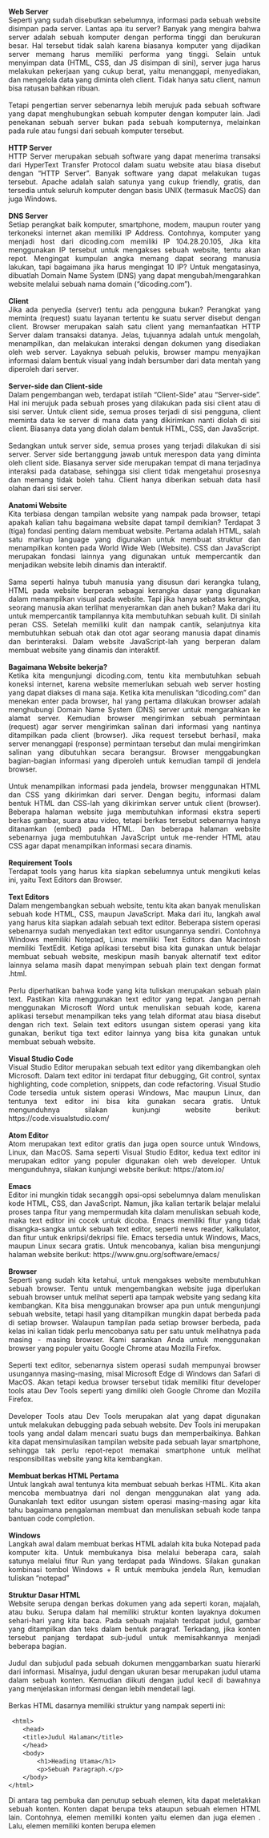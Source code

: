 <p align="justify"><b>Web Server</b> </br>
Seperti yang sudah disebutkan sebelumnya, informasi pada sebuah website disimpan pada server. Lantas apa itu server? Banyak yang mengira bahwa server adalah sebuah komputer dengan performa tinggi dan berukuran besar. Hal tersebut tidak salah karena biasanya komputer yang dijadikan server memang harus memiliki performa yang tinggi. Selain untuk menyimpan data (HTML, CSS, dan JS disimpan di sini), server juga harus melakukan pekerjaan yang cukup berat, yaitu menanggapi, menyediakan, dan mengelola data yang diminta oleh client. Tidak hanya satu client, namun bisa ratusan bahkan ribuan.</br></br>
Tetapi pengertian server sebenarnya lebih merujuk pada sebuah software yang dapat menghubungkan sebuah komputer dengan komputer lain. Jadi penekanan sebuah server bukan pada sebuah komputernya, melainkan pada rule atau fungsi dari sebuah komputer tersebut.</br></br>
<b>HTTP Server</b></br>
HTTP Server merupakan sebuah software yang dapat menerima transaksi dari HyperText Transfer Protocol dalam suatu website atau biasa disebut dengan “HTTP Server”. Banyak software yang dapat melakukan tugas tersebut. Apache adalah salah satunya yang cukup friendly, gratis, dan tersedia untuk seluruh komputer dengan basis UNIX (termasuk MacOS) dan juga Windows.</br></br>
<b>DNS Server</b></br>
Setiap perangkat baik komputer, smartphone, modem, maupun router yang terkoneksi internet akan memiliki IP Address. Contohnya, komputer yang menjadi host dari dicoding.com memiliki IP 104.28.20.105, Jika kita menggunakan IP tersebut untuk mengakses sebuah website, tentu akan repot. Mengingat kumpulan angka memang dapat seorang manusia lakukan, tapi bagaimana jika harus mengingat 10 IP? Untuk mengatasinya, dibuatlah Domain Name System (DNS) yang dapat mengubah/mengarahkan website melalui sebuah nama domain (“dicoding.com”). </br></br>
<b>Client</b></br>
Jika ada penyedia (server) tentu ada pengguna bukan? Perangkat yang meminta (request) suatu layanan tertentu ke suatu server disebut dengan client. Browser merupakan salah satu client yang memanfaatkan HTTP Server dalam transaksi datanya. Jelas, tujuannya adalah untuk mengolah, menampilkan, dan melakukan interaksi dengan dokumen yang disediakan oleh web server. Layaknya sebuah pelukis, browser mampu menyajikan informasi dalam bentuk visual yang indah bersumber dari data mentah yang diperoleh dari server.</br></br>
<b>Server-side dan Client-side</b></br>
Dalam pengembangan web, terdapat istilah “Client-Side” atau “Server-side”. Hal ini merujuk pada sebuah proses yang dilakukan pada sisi client atau di sisi server. Untuk client side, semua proses terjadi di sisi pengguna, client meminta data ke server di mana data yang dikirimkan nanti diolah di sisi client. Biasanya data yang diolah dalam bentuk HTML, CSS, dan JavaScript. </br></br>
Sedangkan untuk server side, semua proses yang terjadi dilakukan di sisi server. Server side bertanggung jawab untuk merespon data yang diminta oleh client side. Biasanya server side merupakan tempat di mana terjadinya interaksi pada database, sehingga sisi client tidak mengetahui prosesnya dan memang tidak boleh tahu. Client hanya diberikan sebuah data hasil olahan dari sisi server.</br></br>
<b>Anatomi Website</b></br>
Kita terbiasa dengan tampilan website yang nampak pada browser, tetapi apakah kalian tahu bagaimana website dapat tampil demikian? Terdapat 3 (tiga) fondasi penting dalam membuat website. Pertama adalah HTML, salah satu markup language yang digunakan untuk membuat struktur dan menampilkan konten pada World Wide Web (Website). CSS dan JavaScript merupakan fondasi lainnya yang digunakan untuk mempercantik dan menjadikan website lebih dinamis dan interaktif. </br></br>
Sama seperti halnya tubuh manusia yang disusun dari kerangka tulang, HTML pada website berperan sebagai kerangka dasar yang digunakan dalam menampilkan visual pada website. Tapi jika hanya sebatas kerangka, seorang manusia akan terlihat menyeramkan dan aneh bukan? Maka dari itu untuk mempercantik tampilannya kita membutuhkan sebuah kulit. Di sinilah peran CSS. Setelah memiliki kulit dan nampak cantik, selanjutnya kita membutuhkan sebuah otak dan otot agar seorang manusia dapat dinamis dan berinteraksi. Dalam website JavaScript-lah yang berperan dalam membuat website yang dinamis dan interaktif.</br></br>
<b>Bagaimana Website bekerja?</b></br>
Ketika kita mengunjungi dicoding.com, tentu kita membutuhkan sebuah koneksi internet, karena website memerlukan sebuah web server hosting yang dapat diakses di mana saja. Ketika kita menuliskan “dicoding.com” dan menekan enter pada browser, hal yang pertama dilakukan browser adalah menghubungi Domain Name System (DNS) server untuk mengarahkan ke alamat server. Kemudian browser mengirimkan sebuah permintaan (request) agar server mengirimkan salinan dari informasi yang nantinya ditampilkan pada client (browser). Jika request tersebut berhasil, maka server menanggapi (response) permintaan tersebut dan mulai mengirimkan salinan yang dibutuhkan secara berangsur. Browser menggabungkan bagian-bagian informasi yang diperoleh untuk kemudian tampil di jendela browser.</br></br>
Untuk menampilkan informasi pada jendela, browser menggunakan HTML dan CSS yang dikirimkan dari server. Dengan begitu, informasi dalam bentuk HTML dan CSS-lah yang dikirimkan server untuk client (browser). Beberapa halaman website juga membutuhkan informasi ekstra seperti berkas gambar, suara atau video, tetapi berkas tersebut sebenarnya hanya ditanamkan (embed) pada HTML. Dan beberapa halaman website sebenarnya juga membutuhkan JavaScript untuk me-render HTML atau CSS agar dapat menampilkan informasi secara dinamis.</br></br>
<b>Requirement Tools</b></br>
Terdapat tools yang harus kita siapkan sebelumnya untuk mengikuti kelas ini, yaitu Text Editors dan Browser.</br></br>
<b>Text Editors</b></br>
Dalam mengembangkan sebuah website, tentu kita akan banyak menuliskan sebuah kode HTML, CSS, maupun JavaScript. Maka dari itu, langkah awal yang harus kita siapkan adalah sebuah text editor. Beberapa sistem operasi sebenarnya sudah menyediakan text editor usungannya sendiri. Contohnya Windows memiliki Notepad, Linux memiliki Text Editors dan Macintosh memiliki TextEdit. Ketiga aplikasi tersebut bisa kita gunakan untuk belajar membuat sebuah website, meskipun masih banyak alternatif text editor lainnya selama masih dapat menyimpan sebuah plain text dengan format .html.</br></br>
Perlu diperhatikan bahwa kode yang kita tuliskan merupakan sebuah plain text. Pastikan kita menggunakan text editor yang tepat. Jangan pernah menggunakan Microsoft Word untuk menuliskan sebuah kode, karena aplikasi tersebut menampilkan teks yang telah diformat atau biasa disebut dengan rich text. Selain text editors usungan sistem operasi yang kita gunakan, berikut tiga text editor lainnya yang bisa kita gunakan untuk membuat sebuah website.</br></br>
<b>Visual Studio Code</b></br>
Visual Studio Editor merupakan sebuah text editor yang dikembangkan oleh Microsoft. Dalam text editor ini terdapat fitur debugging, Git control, syntax highlighting, code completion, snippets, dan code refactoring. Visual Studio Code tersedia untuk sistem operasi Windows, Mac maupun Linux, dan tentunya text editor ini bisa kita gunakan secara gratis. Untuk mengunduhnya silakan kunjungi website berikut: https://code.visualstudio.com/</br></br>
<b>Atom Editor</b></br>
Atom merupakan text editor gratis dan juga open source untuk Windows, Linux, dan MacOS. Sama seperti Visual Studio Editor, kedua text editor ini merupakan editor yang populer digunakan oleh web developer. Untuk mengunduhnya, silakan kunjungi website berikut: https://atom.io/</br></br>
<b>Emacs</b></br>
Editor ini mungkin tidak secanggih opsi-opsi sebelumnya dalam menuliskan kode HTML, CSS, dan JavaScript. Namun, jika kalian tertarik belajar melalui proses tanpa fitur yang mempermudah kita dalam menuliskan sebuah kode, maka text editor ini cocok untuk dicoba. Emacs memiliki fitur yang tidak disangka-sangka untuk sebuah text editor, seperti news reader, kalkulator, dan fitur untuk enkripsi/dekripsi file. Emacs tersedia untuk Windows, Macs, maupun Linux secara gratis. Untuk mencobanya, kalian bisa mengunjungi halaman website berikut: https://www.gnu.org/software/emacs/</br></br>
<b>Browser</b></br>
Seperti yang sudah kita ketahui, untuk mengakses website membutuhkan sebuah browser. Tentu untuk mengembangkan website juga diperlukan sebuah browser untuk melihat seperti apa tampak website yang sedang kita kembangkan. Kita bisa menggunakan browser apa pun untuk mengunjungi sebuah website, tetapi hasil yang ditampilkan mungkin dapat berbeda pada di setiap browser. Walaupun tampilan pada setiap browser berbeda, pada kelas ini kalian tidak perlu mencobanya satu per satu untuk melihatnya pada masing - masing browser. Kami sarankan Anda untuk menggunakan browser yang populer yaitu Google Chrome atau Mozilla Firefox. </br></br>
Seperti text editor, sebenarnya sistem operasi sudah mempunyai browser usungannya masing-masing, misal Microsoft Edge di Windows dan Safari di MacOS. Akan tetapi kedua browser tersebut tidak memiliki fitur developer tools atau Dev Tools seperti yang dimiliki oleh Google Chrome dan Mozilla Firefox.</br></br>
Developer Tools atau Dev Tools merupakan alat yang dapat digunakan untuk melakukan debugging pada sebuah website. Dev Tools ini merupakan tools yang andal dalam mencari suatu bugs dan memperbaikinya. Bahkan kita dapat mensimulasikan tampilan website pada sebuah layar smartphone, sehingga tak perlu repot-repot memakai smartphone untuk melihat responsibilitas website yang kita kembangkan.</br></br>
<b>Membuat berkas HTML Pertama</b></br>
Untuk langkah awal tentunya kita membuat sebuah berkas HTML. Kita akan mencoba membuatnya dari nol dengan menggunakan alat yang ada. Gunakanlah text editor usungan sistem operasi masing-masing agar kita tahu bagaimana pengalaman membuat dan menuliskan sebuah kode tanpa bantuan code completion.</br></br>
<b>Windows</b></br>
Langkah awal dalam membuat berkas HTML adalah kita buka Notepad pada komputer kita. Untuk membukanya bisa melalui beberapa cara, salah satunya melalui fitur Run yang terdapat pada Windows. Silakan gunakan kombinasi tombol Windows + R untuk membuka jendela Run, kemudian tuliskan “notepad”</br></br>
<b>Struktur Dasar HTML</b></br>
Website serupa dengan berkas dokumen yang ada seperti koran, majalah, atau buku. Serupa dalam hal memiliki struktur konten layaknya dokumen sehari-hari yang kita baca. Pada sebuah majalah terdapat judul, gambar yang ditampilkan dan teks dalam bentuk paragraf. Terkadang, jika konten tersebut panjang terdapat sub-judul untuk memisahkannya menjadi beberapa bagian.</br></br>
Judul dan subjudul pada sebuah dokumen menggambarkan suatu hierarki dari informasi. Misalnya, judul dengan ukuran besar merupakan judul utama dalam sebuah konten. Kemudian diikuti dengan judul kecil di bawahnya yang menjelaskan informasi dengan lebih mendetail lagi.</br></br>
Berkas HTML dasarnya memiliki struktur yang nampak seperti ini:
</p>

```plantuml 
 <html>
    <head>
    <title>Judul Halaman</title>
    </head>
    <body>
        <h1>Heading Utama</h1>
        <p>Sebuah Paragraph.</p>
    </body>
</html>
```

<p align="justify">Di antara tag pembuka dan penutup sebuah elemen, kita dapat meletakkan sebuah konten. Konten dapat berupa teks ataupun sebuah elemen HTML lain. Contohnya, elemen <html> memiliki konten yaitu elemen <head> dan juga elemen <body>. Lalu, elemen <head> memiliki konten berupa elemen <title> yang di dalamnya memiliki konten berupa teks dari judul halaman yang ditampilkan. Begitu pula dengan elemen lainnya, sehingga hirarki elemen HTML nampak seperti ini.</p>
<p align="center"><img src="https://github.com/yenysyafitry/Belajar-Dasar-Pemrograman-Web/blob/main/gambar2.jpeg"></p>
<p align="justify"><b>Elemen <html></b></br>
Hierarki elemen teratas pada berkas HTML adalah elemen HTML-nya itu sendiri. Elemen ini digunakan untuk memberitahu kepada browser bahwa ini merupakan sebuah berkas HTML sekaligus menjadi root dari sebuah berkasnya itu. Seluruh elemen lainnya tentunya dituliskan pada konten elemen ini.</br></br>
<b>Elemen <head></b></br>
Elemen <head> pada berkas HTML berfungsi sebagai tempat disimpannya informasi dari dokumen HTML. Informasi dapat berupa elemen meta, style, atau link. Dan juga pada elemen ini judul dari dokumen HTML didefinisikan dengan menggunakan elemen <title>. Berikut contoh elemen yang berada pada konten head:
 
  ```plantuml
1.<title> 
2.<style>
3.<base>
4.<link>
5.<meta>
6.<script>
7.<noscript>
```
 
 </p>

<p align="justify">Pada HTML versi 4.01, elemen <head> wajib ada dalam sebuah berkas HTML. Berikut contoh penulisan sebuah elemen <head> beserta contoh konten di dalamnya:</br>
  
  ```plantuml
<head>
    <meta charset="utf-8">
    <title>Judul halaman</title>
    <style> Style </style>
</head>
```

Tetapi sejak HTML5, penggunaan <head> dapat dihilangkan. Sehingga struktur dasar berkas HTML menjadi seperti ini:</p>

  ```plantuml
<html>
    <meta charset="utf-8">
    <title>Judul halaman</title>
    <style> Style </style>
    <body>
        <h1>Heading Utama</h1>
        <p>Sebuah Paragraph.</p>
    </body>
</html>
```

<p align="justify"><b>Elemen <body></b></br>
Seluruh konten yang terdapat pada elemen ini akan ditampilkan pada halaman website. Maka dari itu, elemen ini digunakan untuk menampung seluruh konten atau elemen yang ditampilkan ke dalam jendela browser. Silakan coba tuliskan kode berikut, simpan dalam format HTML dan jalankan pada browser:

 ```plantuml
<html>
    <head>
        <title>Ini merupakan judul dari dokumen HTML</title>
    </head>
    <body>
        <h1>header yang diletakan di dalam elemen body</h1>
        <p>Ini merupakan sebuah paragraph yang juga diletakan pada sebuah konten body, 
        sehingga konten ini dapat dilihat oleh pengguna pada jendela browser.</p>
    </body>
</html>
```

Maka seluruh konten yang dituliskan di dalam elemen <body> akan nampak pada browser.</p>

<p align="center"><img src="https://github.com/yenysyafitry/Belajar-Dasar-Pemrograman-Web/blob/main/gambar2.jpeg"></p>
<p align="justify">Kecuali jika kita ingin menuliskan sebuah notes pada berkas HTML, kita perlu gunakan commenting tag (<!--   -->). Semua yang dituliskan di antara tag komentar tidak akan memberikan pengaruh apa pun, termasuk pada tampilan di jendela browser. Pada HTML, tag komentar dituliskan seperti ini:</p>

```plantuml
<!-- Ini merupakan sebuah komentar -->
<!-- Ini merupakan
  sebuah komentar yang
  terdiri lebih dari satu baris -->
  ```
  
<p align="justify">Sebuah komentar berguna untuk memberikan label dan mengorganisir sebuah dokumen yang panjang, terlebih ketika kita bekerja secara tim.</br></br>
<b>Lorem Ipsum</b></br>
Lorem ipsum adalah teks standar yang ditempatkan untuk mendemonstrasikan elemen grafis atau presentasi visual seperti font, tipografi, dan tata letak. Tujuan penggunaan lorem ipsum sebagai berikut:<ol align="justify">
<li>Sebagai pengisi sementara jika belum ada konten teks.</li>
<li>Jika ingin menunjukkan hasil website sementara di mana audiens diharapkan lebih fokus kepada elemen desain yang dipresentasikan dan bukan pada isi teks.</li></ol>
Ada berbagai cara untuk membuat teks lorem ipsum seperti berikut:
<ol align="justify">
<li>Gunakan Microsoft Word. Buat dokumen baru dan pada lembar kerja ketiklah =lorem(), kemudian tekan tombol enter pada keyboard. Secara otomatis akan muncul teks lorem ipsum. Kamu juga dapat mengatur jumlah teks yang muncul dengan cara ketik =lorem(“angka jumlah paragraf yang diinginkan”, “angka jumlah kalimat pada setiap paragraf”). Sebagai contoh jika mengetik =lorem(3,4) maka akan muncul teks sebanyak 3 paragraf dan masing-masing paragraf terdapat 4 teks.</br>
<li>Tersedia banyak situs generator lorem ipsum gratis seperti pada  https://id.lipsum.com/ dan https://loremipsum.io/</li></ol>

<b>Berikut catatan penting yang sudah kita pelajari sejauh ini:</b>
<ol align="justify">
<li>
Website : Halaman yang menampilkan informasi melalui teks atau gambar. Website dapat diakses melalui internet dengan menggunakan browser.
<li>Browser : Sebuah perangkat lunak yang dapat menerjemahkan berkas HTML, CSS, dan Javascript yang di dapat dari server untuk ditampilkan dalam bentuk halaman website.</li>
<li>HTTP Server : Server berperan pada sebuah website sebagai sebuah software yang dapat menerima transaksi dari HyperText Transfer Protocol.</li>
<li>DNS Server : Server yang dapat mengubah/mengarahkan website melalui sebuah nama domain.</li>
<li>Client : Perangkat yang meminta (request) suatu layanan tertentu ke suatu server.</li>
<li>HTML : Salah satu markup language yang digunakan untuk membuat struktur dan menampilkan konten pada World Wide Web (Website).</li>
<li>CSS : Bahasa yang digunakan untuk mengatur dan mempercantik tampilan pada website.</li>
<li>JavaScript : Bahasa pemrograman yang digunakan untuk membantu website menampilkan informasi secara dinamis.</li>
<li>Text Editor : Sebuah perangkat lunak yang digunakan untuk mengelola plain text. Kode HTML, CSS, dan Javascript dituliskan menggunakan perangkat ini.</li>
<li>Plain text : Teks yang tidak terformat. Format teks yang digunakan dalam menuliskan berkas HTML, CSS, dan Javascript.</li>
<li>Rich text : Teks terformat. Format teks yang digunakan ketika kita menulis menggunakan Microsoft Word atau teks editor berbasis WYSIWYG (What You See Is What You Get).</li>
<li>Element : Sebuah komponen pada HTML yang ditandai dengan tag pembuka dan penutup.</li></ol>
</p>
<p align="justify"><b>Atribut HTML</b></br>
Pada sub-modul sebelumnya kita sudah mengenal apa itu elemen. Elemen dituliskan dengan awalan tag pembuka <> dan diakhiri dengan tag penutup </>. Ada satu hal lagi yang bisa kita tuliskan pada sebuah elemen, lebih tepatnya pada sebuah tag pembuka, yaitu Attribute. Atribut ini berfungsi memberikan informasi tambahan pada sebuah elemen. Atribut dituliskan pada tag pembuka sebuah elemen setelah nama dari elemennya tersebut ditulis. Contohnya:</p>

```plantuml
<p lang="id">Kota metropolitan terbesar di Provinsi Jawa Barat, sekaligus menjadi ibu kota 
provinsi tersebut.</p>
```

<p align="justify">
Pada contoh kode tersebut, kita menetapkan artibut bahasa (dengan penulisan lang) dengan nilai “id” atau Indonesia (kode bahasa bisa kita explore pada link berikut: https://www.w3schools.com/tags/ref_language_codes.asp) pada sebuah elemen paragraf.</br></br>
Untuk menuliskan sebuah atribut kita memerlukan nama dari atribut itu diikuti dengan nilai atribut tersebut dalam bentuk string (Dituliskan dalam tanda kutip dua). Untuk lebih jelasnya, perhatikan gambar berikut:</br></br>
Atribut pada elemen juga dapat dituliskan lebih dari satu. Kita bisa menuliskan kembali seluruh struktur atribut di samping dari atribut yang sudah ada. Contohnya pada elemen paragraf di atas, kita akan memberikan sebuah atribut translate, sehingga penulisannya menjadi seperti ini:</p>

```plantuml
<p lang="id" translate="no">Kota metropolitan terbesar di Provinsi Jawa Barat, sekaligus 
menjadi ibu kota provinsi tersebut.</p>
```

<p align="justify">
Dengan menambahkan atribut translate dan memberikan nilai “no” pada elemen paragraf tersebut, maka konten dari elemen yang dimaksud tidak akan diterjemahkan oleh layanan sistem translate otomatis seperti Google Translate.</br></br>
Lantas atribut apa saja yang dapat digunakan pada elemen HTML? Pada elemen HTML terdapat dua jenis atribut, yaitu Global Attribute dan atribut yang hanya bisa digunakan pada elemen tertentu. Untuk atribut yang spesifik pada sebuah elemen, kita akan mengulasnya   pada pembahasan elemen tersebut. Untuk Global Attribute, berikut daftar atribut yang bisa kita gunakan di seluruh elemen HTML.</p>
<table align="justify">
 <tr align="center"><td><b> Attribute</b></td><td><b> Description</b></td></tr>
<tr><td>accesskey</td><td>Menentukan tombol shortcut untuk mengaktifkan/memfokuskan pada sebuah element.</td></tr>
<tr><td>class</td><td>Menentukan satu atau lebih classname untuk sebuah elemen.</td></tr>
<tr><td>contenteditable</td><td>Menentukan konten dari elemen merupakan konten yang dapat diubah atau tidak.</td></tr>
<tr><td>data-*</td><td>Digunakan untuk menyimpan sebuah data pribadi khusus ke halaman atau aplikasi.</td></tr>
<tr><td>dir</td><td>Menentukan arah teks untuk konten pada suatu elemen.</td></tr>
<tr><td>draggable</td><td>Menentukan apakah suatu elemen dapat di-drag atau tidak.</td></tr>
<tr><td>dropzone</td><td>Menentukan apakah data yang di-drag adalah data yang disalin, dipindahkan, atau ditautkan saat dijatuhkan.</td></tr>
<tr><td>hidden</td><td>Menentukan apakah suatu elemen ditampilkan atau tidak pada browser.</td></tr>
<tr><td>id</td><td>Menetapkan id pada elemen.</td></tr>
<tr><td>lang</td><td>Menentukan bahasa pada konten elemen.</td></tr>
<tr><td>spellcheck</td><td>Menentukan apakah elemen harus diperiksa ejaannya dan tata bahasanya atau tidak.</td></tr>
<tr><td>style</td><td>Menentukan styling secara satu baris untuk suatu elemen.</td></tr>
<tr><td>tabindex</td><td>Menentukan urutan dari suatu elemen.</td></tr>
<tr><td>title</td><td>Menentukan informasi tambahan tentang suatu elemen.</td></tr>
<tr><td>translate</td><td>Menentukan apakah konten elemen harus diterjemahkan atau tidak.</td></tr></table>

<p align="justify"><b>Paragraf</b></br>
Paragraf adalah elemen paling mendasar dari sebuah dokumen teks. Pada HTML, kita bisa menunjukkan sebuah paragraf dengan menggunakan elemen <p>. Contohnya seperti ini:</p>

```plantuml
<p>Kata Bandung berasal dari kata bendung atau bendungan karena terbendungnya sungai Citarum 
oleh lava Gunung Tangkuban Parahu yang lalu membentuk telaga...</p>
   
<p>Berdasarkan filosofi Sunda, kata Bandung juga berasal dari kalimat Nga-Bandung-an Banda 
Indung, yang merupakan kalimat sakral dan luhur karena mengandung nilai ajaran Sunda. 
Nga-Bandung-an artinya menyaksikan atau bersaksi...</p>
```

<p align="justify">Ketika menggunakan paragraf pada browser, teks selalu ditampilkan dengan garis baru dan terdapat sedikit jarak (space) antar elemennya. Jarak tersebut nantinya bisa kita atur ketika sudah menerapkan styling.</p>

<table><tr align="justify"><td>Output :</br></br>Kata Bandung berasal dari kata bendung atau bendungan karena terbendungnya sungai Citarum  oleh lava Gunung Tangkuban Parahu yang lalu membentuk telaga...</br></br>
   Berdasarkan filosofi Sunda, kata Bandung juga berasal dari kalimat Nga-Bandung-an Banda Indung, yang merupakan kalimat sakral dan luhur karena mengandung nilai ajaran Sunda. Nga-Bandung-an artinya menyaksikan atau bersaksi...</td></tr></table>

<p align="justify">Paragraf dapat terdiri dari teks, elemen gambar, dan inline element lainnya. Tetapi hindarilah penggunaan element paragraf untuk konten seperti heading atau list, karena terdapat elemen lain yang lebih tepat untuk digunakan.</br></br>
“Pastikan kita selalu menggunakan elemen (tags) dalam seluruh teks yang ada pada dokumen. Teks yang berada pada dokumen HTML tanpa tags disebut “anonymous text” dan ini dapat menyebabkan dokumen HTML menjadi tidak valid.”</br></br>
<b>Heading</b></br>
Pada sub-modul sebelumnya, kita sudah melihat contoh penggunaan header yang diterapkan pada konten yang kita siapkan. Kita menggunakan < h1 > dan < h2 > dalam mengindikasi judul dan sub judul di dalam kontennya. Pada HTML terdapat < h1 > hingga < h6 > elemen heading yang dapat kita gunakan.</br></br>
Ketika kita menambahkan heading pada konten, Heading ini merepresentasikan garis besar halaman pada sebuah browser. Alat bantu baca seperti screen reader membaca garis besar halaman untuk bantu memetakan dan mengarahkan pengguna selama menjelajahi halaman. Selain itu, heading juga merupakan elemen yang dicari oleh mesin pencarian contohnya Google Search.</br></br>
 <b>List</b></br>
Seperti yang sudah disebutkan pada pembahasan paragraf, tidak semua teks dibungkus oleh paragraf, salah satunya list. Kita pun terbiasa membuat list dalam kehidupan sehari-hari, baik membuat to-do list atau daftar yang struktur sekalipun. </br></br>
Pada HTML terdapat tiga tipe list:</b></p><ol align="justify">
<li> Unordered lists : daftar yang ditampilkan tidak memiliki urutan. </li>
<li> Ordered lists : daftar yang ditampilkan secara terurut.</li>
<li> Description lists : daftar yang terbuat dari beberapa istilah diikuti dengan deskripsi dari istilah tersebut.</li></ol>

<p align="justify"><b>Unordered List</b></br>
Seperti namanya, unordered list merupakan daftar yang tidak mementingkan urutan. Standarnya, unordered list menampilkan bullet pada tiap item list-nya (tetapi kita bisa mengubahnya dengan styling). Untuk menetapkan konten sebagai unordered list kita gunakan <ul></ul> kemudian di dalam elemen tersebut kita gunakan tags < li >< /li > untuk menetapkan item pada list tersebut. Contoh penerapannya sebagai berikut:
 
 ```plantuml
 <ul>
   <li>Item 1</li>
   <li>Item 2</li>
   <li>Item 3</li>
   <li>Item 4</li>
</ul>
 ```
 
 Ketika kita membukanya pada browser, maka akan nampak seperti ini:
 <ul>
   <li>Item 1</li>
   <li>Item 2</li>
   <li>Item 3</li>
   <li>Item 4</li>
</ul>
Di antara tag elemen < li >, kita dapat mengisikan konten apapun termasuk elemen HTML lain. Contohnya kita dapat memasukan sebuah heading atau paragraf pada item.
 
  ```plantuml
 <ul>
   <li><h1>Sebuah Heading sebagai item list</h1></li>
   <li><h2>Sebuah Heading level 2 sebagai item list</h2></li>
   <li><p>Sebuah paragraf sebagai item list</p></li>
</ul>
 ```
 
 Seperti yang kita sudah ketahui, maka list item akan menampilkan seperti format header.
 
 <table><tr><td>Output :</br>
  <ul>
   <li><h1>Sebuah Heading sebagai item list</h1></li>
   <li><h2>Sebuah Heading level 2 sebagai item list</h2></li>
   <li><p>Sebuah paragraf sebagai item list</p></li>
</ul>
 </td></tr></table>
Kita juga bisa menyimpan kembali elemen < ul > untuk membuat sebuah nested list.
 
 ```plantuml
 <ul>
   <li>List item 1</li>
   <li>List item 2</li>
   <li>List item 3
       <ul>
           <li>List item 3.1</li>
           <li>List item 3.2</li>
           <li>List item 3.3</li>
       </ul>
   </li>
   <li>List item 4</li>
</ul>
```

<table><tr><td> <b>Output :</b></br></br>
<ul>
   <li>List item 1</li>
   <li>List item 2</li>
   <li>List item 3
       <ul>
           <li>List item 3.1</li>
           <li>List item 3.2</li>
           <li>List item 3.3</li>
       </ul>
   </li>
   <li>List item 4</li>
</ul>
</td></tr>
</p>

<p align="justify"><b>Ordered List</b></br>
Ordered list digunakan untuk membuat list yang mementingkan urutan. Contohnya, membuat daftar instruksi langkah demi langkah sehingga dibutuhkan urutan yang sesuai. Ordered list bekerja seperti unordered list, namun perbedaanya pada tiap item menampilkan angka bukan sebuah bullet. Angka yang ditampilkan, otomatis berurut tiap itemnya, sehingga kita tidak perlu menuliskan secara kasar urutan nomornya. Hal ini tentu mempermudah kita untuk mengorganisir tiap itemnya. Untuk menetapkan konten sebagai ordered list kita gunakan < ol >< /ol >. Sama seperti Unordered list, tiap item dalam list ditetapkan dengan menggunakan tags < li >< /li >.</p>

```plantuml
<ol>
   <li>Langkah pertama</li>
   <li>Langkah kedua</li>
   <li>Langkah ketiga</li>
   <li>Langkah selanjutnya</li>
</ol>
```

Ketika kita membukanya pada browser, maka akan nampak seperti ini:
<ol>
   <li>Langkah pertama</li>
   <li>Langkah kedua</li>
   <li>Langkah ketiga</li>
   <li>Langkah selanjutnya</li>
</ol>

<p align="justify">Sama seperti pada unordered list, di antara tag elemen <li> kita dapat mengisikan konten apapun termasuk elemen HTML lain. Pada ordered list, tipe urutan angkanya dapat kita atur melalui sebuah atribut type. Contohnya, selain nomor urutan angka dapat menggunakan alfabet ataupun angka romawi.</p>

```plantuml
<ol type="I">
   <li>Langkah pertama</li>
   <li>Langkah kedua</li>
   <li>Langkah ketiga</li>
   <li>Langkah selanjutnya</li>
</ol>
 
<ol type="A">
   <li>Langkah pertama</li>
   <li>Langkah kedua</li>
   <li>Langkah ketiga</li>
   <li>Langkah selanjutnya</li>
</ol>
```

<table><tr><td><ol type="I">
   <li>Langkah pertama</li>
   <li>Langkah kedua</li>
   <li>Langkah ketiga</li>
   <li>Langkah selanjutnya</li>
</ol>
<ol type="A">
   <li>Langkah pertama</li>
   <li>Langkah kedua</li>
   <li>Langkah ketiga</li>
   <li>Langkah selanjutnya</li>
 </ol> </td></tr></table>
 
 Berikut nilai - nilai yang dapat digunakan pada atribut type pada elemen < ol >:

<table><tr align="center"><td><b>Nilai</b></td><td><b>Deskripsi</b></td></tr>
<tr><td>1</td><td>Menggunakan angka dalam urutan item (default)</td></tr>
<tr><td>a</td><td>Menggunakan huruf kecil dalam urutan item</td></tr>
<tr><td>A</td><td>Menggunakan huruf besar dalam urutan item</td></tr>
<tr><td>i</td><td>Menggunakan huruf romawi kecil dalam urutan item</td></tr>
<tr><td>I</td><td>Menggunakan huruf romawi besar dalam urutan item</td></tr></table>

<p align="justify">Selain tipe angka pada urutan, kita juga bisa menetapkan nilai awal pada sebuah ordered list dengan menggunakan atribut start. Contohnya, jika kita ingin memulai sebuah list dari angka 7, maka kita tetapkan atribut start dengan nilai 7 pada elemen < ol >.</p>

```plantuml
<ol start="7">
   <li>Langkah ketujuh</li>
   <li>Langkah kedelapan</li>
   <li>Langkah kesembilan</li>
   <li>Langkah selanjutnya</li>
</ol>
```

Maka hasilnya list akan dimulai dengan nilai urutan ke-7.
<table><tr><td><ol start="7">
   <li>Langkah ketujuh</li>
   <li>Langkah kedelapan</li>
   <li>Langkah kesembilan</li>
   <li>Langkah selanjutnya</li>
 </ol> </td></tr></table>
 
 <p align="justify"><b>Menambahkan List pada Halaman Profil</b></br>
Setelah mempelajari penerapan list pada HTML, sekarang kita coba terapkan elemen list yang berperan sebagai navigasi pada halaman profil yang sebelumnya sudah kita buat.  “Pada langkah ini dan selanjutnya, Sebaiknya gunakanlah teks editor yang disarankan pada materi text editor agar proses penulisan dan pengelolaan berkas HTML dapat lebih cepat”.</br></br>
Silakan buka kembali berkas index.html pada teks editor. Tambahkan elemen unordered list di bawah dari elemen paragraf pertama pada berkas HTML sebagai berikut.</p>

```plantuml
…………..
<body>
<h1>Bandung</h1>
<p>Kota metropolitan terbesar di Provinsi Jawa Barat, sekaligus menjadi ibu kota provinsi tersebut.</p>
<ul>
   <li>Sejarah</li>
   <li>Geografis</li>
   <li>Wisata</li>
</ul>
<h2>Sejarah</h2>
……...
```

Sehingga pada browser akan menampilkan list seperti ini.
<table><tr><td>
 

<body>
<h1>Bandung</h1>
<p>Kota metropolitan terbesar di Provinsi Jawa Barat, sekaligus menjadi ibu kota provinsi tersebut.</p>
<ul>
   <li>Sejarah</li>
   <li>Geografis</li>
   <li>Wisata</li>
</ul>
<h2>Sejarah</h2>

 
 </td></tr></table>
